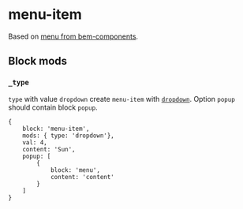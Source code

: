 # menu-item

Based on [menu from bem-components](https://github.com/bem/bem-components/blob/v2/common.blocks/menu/menu.en.md).

## Block mods

### `_type`

`type` with value `dropdown` create `menu-item` with [`dropdown`](../dropdown/dropdown.ru.md). Option `popup` should contain block `popup`.

```bemjson
{
    block: 'menu-item',
    mods: { type: 'dropdown'},
    val: 4,
    content: 'Sun',
    popup: [
        {
            block: 'menu',
            content: 'content'
        }
    ]
}
```
